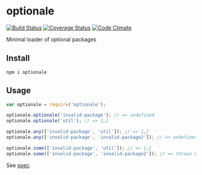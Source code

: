 # optionale

[![Build Status](https://travis-ci.org/javiercejudo/optionale.svg)](https://travis-ci.org/javiercejudo/optionale)
[![Coverage Status](https://coveralls.io/repos/javiercejudo/optionale/badge.svg?branch=master)](https://coveralls.io/r/javiercejudo/optionale?branch=master)
[![Code Climate](https://codeclimate.com/github/javiercejudo/optionale/badges/gpa.svg)](https://codeclimate.com/github/javiercejudo/optionale)

Minimal loader of optional packages

## Install

    npm i optionale

## Usage

```js
var optionale = require('optionale');

optionale.optionale('invalid-package'); // => undefined
optionale.optionale('util'); // => {…}

optionale.any(['invalid-package', 'util']); // => {…}
optionale.any(['invalid-package', 'invalid-package2']); // => undefined

optionale.some(['invalid-package', 'util']); // => {…}
optionale.some(['invalid-package', 'invalid-package2']); // => throws Error
```

See [spec](test/spec.js).
